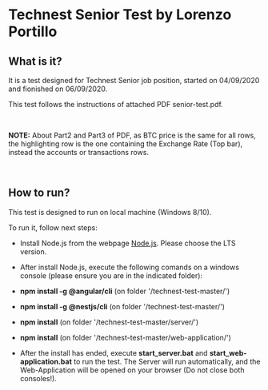 # Technest Senior Test by Lorenzo Portillo

## What is it?

It is a test designed for Technest Senior job position, started on 04/09/2020 and fionished on 06/09/2020.

This test follows the instructions of attached PDF senior-test.pdf.

<br>

<strong>NOTE:</strong> About Part2 and Part3 of PDF, as BTC price is the same for all rows, the highlighting row is the one containing the Exchange Rate (Top bar), instead the accounts or transactions rows.

<br>

## How to run?

This test is designed to run on local machine (Windows 8/10).

To run it, follow next steps:

- Install Node.js from the webpage [Node.js](https://nodejs.org/es/). Please choose the LTS version.

- After install Node.js, execute the following comands on a windows console (please ensure you are in the indicated folder):

- <strong>npm install -g @angular/cli</strong> (on folder '/technest-test-master/')

- <strong>npm install -g @nestjs/cli</strong> (on folder '/technest-test-master/')

- <strong>npm install</strong> (on folder '/technest-test-master/server/')

- <strong>npm install</strong> (on folder '/technest-test-master/web-application/')

- After the install has ended, execute <strong>start_server.bat</strong> and <strong>start_web-application.bat</strong> to run the test. The Server will run automatically, and the Web-Application will be opened on your browser (Do not close both consoles!).